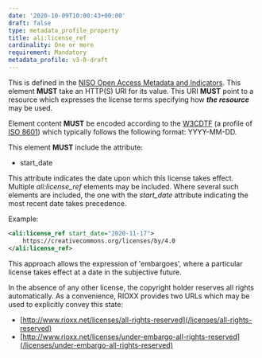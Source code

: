 ```yaml
---
date: '2020-10-09T10:00:43+00:00'
draft: false
type: metadata_profile_property
title: ali:license_ref
cardinality: One or more
requirement: Mandatory
metadata_profile: v3-0-draft
---
```

This is defined in the [NISO Open Access Metadata and Indicators](http://www.niso.org/workrooms/ali/). This element **MUST** take an HTTP(S) URI for its value. This URI **MUST** point to a resource which expresses the license terms specifying how ***the resource*** may be used.

Element content **MUST** be encoded according to the [W3CDTF](https://www.w3.org/TR/NOTE-datetime) (a profile of [ISO 8601](https://www.iso.org/standard/40874.html)) which typically follows the following format: YYYY-MM-DD.

This element **MUST** include the attribute:

* start_date

This attribute indicates the date upon which this license takes effect. Multiple *ali:license_ref* elements may be included. Where several such elements are included, the one with the *start_date* attribute indicating the most recent date takes precedence.

Example:

```xml
<ali:license_ref start_date="2020-11-17">
    https://creativecommons.org/licenses/by/4.0
</ali:license_ref>
```

This approach allows the expression of &#39;embargoes&#39;, where a particular license takes effect at a date in the subjective future.

In the absence of any other license, the copyright holder reserves all rights automatically. As a convenience, RIOXX provides two URLs which may be used to explicitly convey this state:

* [http://www.rioxx.net/licenses/all-rights-reserved](/licenses/all-rights-reserved)
* [http://www.rioxx.net/licenses/under-embargo-all-rights-reserved](/licenses/under-embargo-all-rights-reserved)
